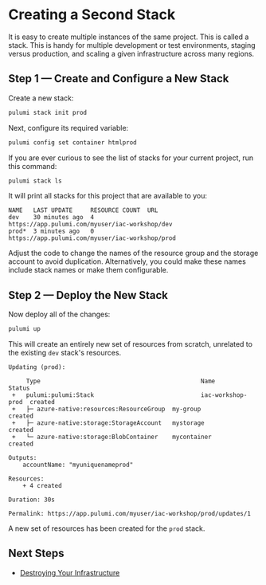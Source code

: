 # Creating a Second Stack

It is easy to create multiple instances of the same project. This is called a stack. This is handy for multiple development or test environments, staging versus production, and scaling a given infrastructure across many regions.

## Step 1 &mdash; Create and Configure a New Stack

Create a new stack:

```bash
pulumi stack init prod
```

Next, configure its required variable:

```bash
pulumi config set container htmlprod
```

If you are ever curious to see the list of stacks for your current project, run this command:

```bash
pulumi stack ls
```

It will print all stacks for this project that are available to you:

```
NAME   LAST UPDATE     RESOURCE COUNT  URL
dev    30 minutes ago  4               https://app.pulumi.com/myuser/iac-workshop/dev
prod*  3 minutes ago   0               https://app.pulumi.com/myuser/iac-workshop/prod
```

Adjust the code to change the names of the resource group and the storage account to avoid duplication. Alternatively, you could make these names include stack names or make them configurable.

## Step 2 &mdash; Deploy the New Stack

Now deploy all of the changes:

```bash
pulumi up
```

This will create an entirely new set of resources from scratch, unrelated to the existing `dev` stack's resources.

```
Updating (prod):

     Type                                             Name               Status
 +   pulumi:pulumi:Stack                              iac-workshop-prod  created
 +   ├─ azure-native:resources:ResourceGroup  my-group           created
 +   ├─ azure-native:storage:StorageAccount   mystorage          created
 +   └─ azure-native:storage:BlobContainer    mycontainer        created

Outputs:
    accountName: "myuniquenameprod"

Resources:
    + 4 created

Duration: 30s

Permalink: https://app.pulumi.com/myuser/iac-workshop/prod/updates/1
```

A new set of resources has been created for the `prod` stack.

## Next Steps

* [Destroying Your Infrastructure](./07-destroying-your-infrastructure.md)
